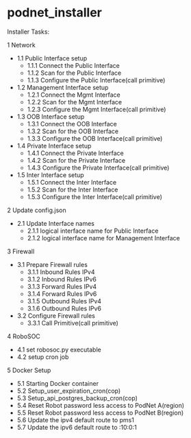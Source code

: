 # podnet_installer

Installer Tasks:

1 Network
  - 1.1 Public Interface setup
    - 1.1.1 Connect the Public Interface 
    - 1.1.2 Scan for the Public Interface
    - 1.1.3 Configure the Public Interface(call primitive)
  - 1.2 Management Interface setup
    - 1.2.1 Connect the Mgmt Interface 
    - 1.2.2 Scan for the Mgmt Interface
    - 1.2.3 Configure the Mgmt Interface(call primitive)
  - 1.3 OOB Interface setup
    - 1.3.1 Connect the OOB Interface 
    - 1.3.2 Scan for the OOB Interface
    - 1.3.3 Configure the OOB Interface(call primitive)
  - 1.4 Private Interface setup
    - 1.4.1 Connect the Private Interface 
    - 1.4.2 Scan for the Private Interface
    - 1.4.3 Configure the Private Interface(call primitive)
  - 1.5 Inter Interface setup
    - 1.5.1 Connect the Inter Interface 
    - 1.5.2 Scan for the Inter Interface
    - 1.5.3 Configure the Inter Interface(call primitive)

2 Update config.json
  - 2.1 Update Interface names
    - 2.1.1 logical interface name for Public Interface
    - 2.1.2 logical interface name for Management Interface

3 Firewall 
  - 3.1 Prepare Firewall rules
    - 3.1.1 Inbound Rules IPv4
    - 3.1.2 Inbound Rules IPv6
    - 3.1.3 Forward Rules IPv4
    - 3.1.4 Forward Rules IPv6
    - 3.1.5 Outbound Rules IPv4
    - 3.1.6 Outbound Rules IPv6           
  - 3.2 Configure Firewall rules
    - 3.3.1 Call Primitive(call primitive)

4 RoboSOC
  - 4.1 set robosoc.py executable
  - 4.2 setup cron job
  
5 Docker Setup
  - 5.1 Starting Docker container
  - 5.2 Setup_user_expiration_cron(cop)
  - 5.3 Setup_api_postgres_backup_cron(cop)
  - 5.4 Reset Robot password less access to PodNet A(region)
  - 5.5 Reset Robot password less access to PodNet B(region)
  - 5.6 Update the ipv4 default route to pms1
  - 5.7 Update the ipv6 default route to :10:0:1
